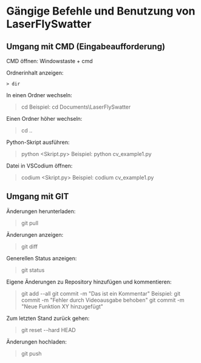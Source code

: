 # Gängige Befehle und Benutzung von LaserFlySwatter

## Umgang mit CMD (Eingabeaufforderung)
CMD öffnen:
Windowstaste + cmd 

Ordnerinhalt anzeigen:
```
> dir
```

In einen Ordner wechseln:
> cd <Pfad>
Beispiel:
> cd Documents\LaserFlySwatter

Einen Ordner höher wechseln:
> cd ..

Python-Skript ausführen:
> python <Skript.py>
Beispiel:
> python cv_example1.py

Datei in VSCodium öffnen:
> codium <Skript.py>
Beispiel:
> codium cv_example1.py

## Umgang mit GIT
Änderungen herunterladen:
> git pull

Änderungen anzeigen:
> git diff

Generellen Status anzeigen:
> git status

Eigene Änderungen zu Repository hinzufügen und kommentieren:
> git add --all
> git commit -m "Das ist ein Kommentar"
Beispiel:
> git commit -m "Fehler durch Videoausgabe behoben"
> git commit -m "Neue Funktion XY hinzugefügt"

Zum letzten Stand zurück gehen:
> git reset --hard HEAD

Änderungen hochladen:
> git push

